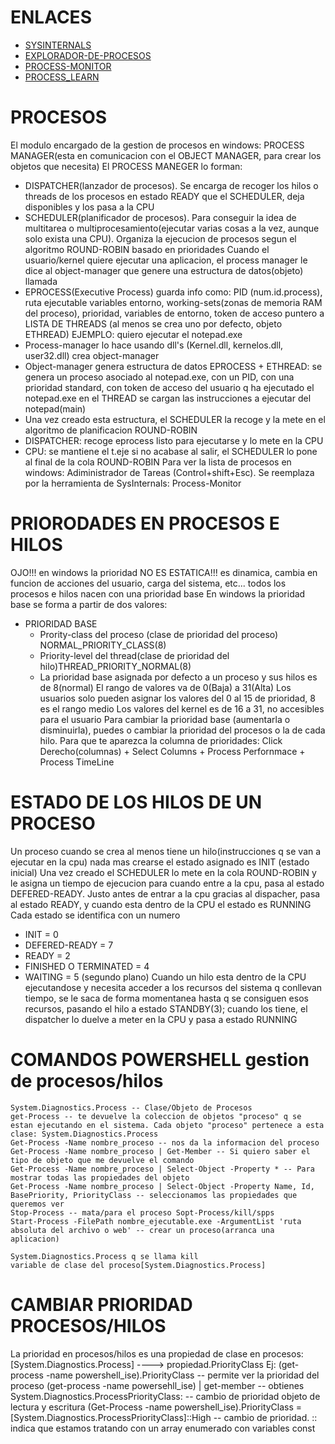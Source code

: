 # ENLACES
- [SYSINTERNALS](https://learn.microsoft.com/es-es/sysinternals/)
- [EXPLORADOR-DE-PROCESOS](https://learn.microsoft.com/es-es/sysinternals/downloads/process-explorer)
- [PROCESS-MONITOR](https://learn.microsoft.com/es-es/sysinternals/downloads/procmon)
- [PROCESS_LEARN](https://learn.microsoft.com/en-us/windows/win32/procthread/scheduling-priorities)
  
# PROCESOS
El modulo encargado de la gestion de procesos en windows: PROCESS MANAGER(esta en comunicacion con el OBJECT MANAGER, para crear los objetos que necesita)
El PROCESS MANEGER lo forman:
- DISPATCHER(lanzador de procesos). Se encarga de recoger los hilos o threads de los procesos en estado READY que el SCHEDULER, deja disponibles y los pasa a la CPU
- SCHEDULER(planificador de procesos). Para conseguir la idea de multitarea o multiprocesamiento(ejecutar varias cosas a la vez, aunque solo exista una CPU). Organiza la ejecucion de procesos segun el algoritmo ROUND-ROBIN basado en prioridades
Cuando el usuario/kernel quiere ejecutar una aplicacion, el process manager le dice al object-manager que genere una estructura de datos(objeto) llamada
- EPROCESS(Executive Process) guarda info como: PID (num.id.process), ruta ejecutable variables entorno, working-sets(zonas de memoria RAM del proceso), prioridad, variables de entorno, token de acceso puntero a LISTA DE THREADS (al menos se crea uno por defecto, objeto ETHREAD)
EJEMPLO: quiero ejecutar el notepad.exe
- Process-manager lo hace usando dll's (Kernel.dll, kernelos.dll, user32.dll) crea object-manager
- Object-manager genera estructura de datos EPROCESS + ETHREAD: se genera un proceso asociado al notepad.exe, con un PID, con una prioridad standard, con token de acceso del usuario q ha ejecutado el notepad.exe en el THREAD se cargan las instrucciones a ejecutar del notepad(main)
- Una vez creado esta estructura, el SCHEDULER la recoge y la mete en el algoritmo de planificacion ROUND-ROBIN 
- DISPATCHER: recoge eprocess listo para ejecutarse y lo mete en la CPU
- CPU: se mantiene el t.eje si no acabase al salir, el SCHEDULER lo pone al final de la cola ROUND-ROBIN
Para ver la lista de procesos en windows: Adiministrador de Tareas (Control+shift+Esc). Se reemplaza por la herramienta de SysInternals: Process-Monitor

# PRIORODADES EN PROCESOS E HILOS
OJO!!! en windows la prioridad NO ES ESTATICA!!!  es dinamica, cambia en funcion de acciones del usuario, carga del sistema, etc... todos los procesos e hilos nacen con una prioridad base
En windows la prioridad base se forma a partir de dos valores:
- PRIORIDAD BASE
  - Prority-class del proceso (clase de prioridad del proceso) NORMAL_PRIORITY_CLASS(8)
  - Priority-level del thread(clase de prioridad del hilo)THREAD_PRIORITY_NORMAL(8)
  - La prioridad base asignada por defecto a un proceso y sus hilos es de 8(normal)
El rango de valores va de 0(Baja) a 31(Alta)
Los usuarios solo pueden asignar los valores del 0 al 15 de prioridad, 8 es el rango medio
Los valores del kernel es de 16 a 31, no accesibles para el usuario
Para cambiar la prioridad base (aumentarla o disminuirla), puedes o cambiar la prioridad del procesos o la de cada hilo.
Para que te aparezca la columna de prioridades: Click Derecho(columnas) + Select Columns + Process Perfornmace + Process TimeLine

# ESTADO DE LOS HILOS DE UN PROCESO
Un proceso cuando se crea al menos tiene un hilo(instrucciones q se van a ejecutar en la cpu) nada mas crearse el estado asignado es INIT (estado inicial)
Una vez creado el SCHEDULER lo mete en la cola ROUND-ROBIN y le asigna un tiempo de ejecucion para cuando entre a la cpu, pasa al estado DEFERED-READY. Justo antes de entrar a la cpu gracias al dispacher, pasa al estado READY, y cuando esta dentro de la CPU el estado es RUNNING
Cada estado se identifica con un numero
- INIT = 0
- DEFERED-READY = 7
- READY = 2
- FINISHED O TERMINATED = 4
- WAITING = 5 (segundo plano)
Cuando un hilo esta dentro de la CPU ejecutandose y necesita acceder a los recursos del sistema q conllevan tiempo, se le saca de forma momentanea hasta q se consiguen esos recursos, pasando el hilo a estado
STANDBY(3); cuando los tiene, el dispatcher lo duelve a meter en la CPU y pasa a estado RUNNING

# COMANDOS POWERSHELL gestion de procesos/hilos
    System.Diagnostics.Process -- Clase/Objeto de Procesos
    get-Process -- te devuelve la coleccion de objetos "proceso" q se estan ejecutando en el sistema. Cada objeto "proceso" pertenece a esta clase: System.Diagnostics.Process
    Get-Process -Name nombre_proceso -- nos da la informacion del proceso
    Get-Process -Name nombre_proceso | Get-Member -- Si quiero saber el tipo de objeto que me devuelve el comando
    Get-Process -Name nombre_proceso | Select-Object -Property * -- Para mostrar todas las propiedades del objeto
    Get-Process -Name nombre_proceso | Select-Object -Property Name, Id, BasePriority, PriorityClass -- seleccionamos las propiedades que queremos ver
    Stop-Process -- mata/para el proceso Sopt-Process/kill/spps
    Start-Process -FilePath nombre_ejecutable.exe -ArgumentList 'ruta absoluta del archivo o web' -- crear un proceso(arranca una aplicacion)
    
    System.Diagnostics.Process q se llama kill
    variable de clase del proceso[System.Diagnostics.Process]

# CAMBIAR PRIORIDAD PROCESOS/HILOS
La prioridad en procesos/hilos es una propiedad de clase en procesos:
  [System.Diagnostics.Process] ----> propiedad.PriorityClass
    Ej:
      (get-process -name powershell_ise).PriorityClass -- permite ver la prioridad del proceso
      (get-process -name powersehll_ise) | get-member -- obtienes
      System.Diagnostics.ProcessPriorityClass: -- cambio de prioridad objeto de lectura y escritura
      (Get-Process -name powershell_ise).PriorityClass = [System.Diagnostics.ProcessPriorityClass]::High -- cambio de prioridad. :: indica que estamos tratando con un array enumerado con variables const
